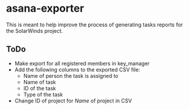 # asana-exporter
This is meant to help improve the process of generating tasks reports for the SolarWinds project.

## ToDo
- Make export for all registered members in key_manager
- Add the following columns to the exported CSV file:
  - Name of person the task is assigned to
  - Name of task
  - ID of the task
  - Type of the task
- Change ID of project for _Name_ of project in CSV
